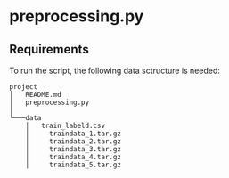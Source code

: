 # preprocessing.py

## Requirements

To run the script, the following data sctructure is needed:

```
project
│   README.md
│   preprocessing.py
│
└───data
    │   train_labeld.csv
    │	  traindata_1.tar.gz
    │	  traindata_2.tar.gz
    │	  traindata_3.tar.gz
    │	  traindata_4.tar.gz
    │	  traindata_5.tar.gz
```

